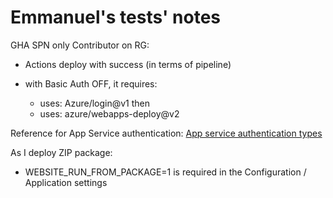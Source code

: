 # Emmanuel's tests' notes

GHA SPN only Contributor on RG:

- Actions deploy with success (in terms of pipeline)

- with Basic Auth OFF, it requires:

  - uses: Azure/login@v1
  then
  - uses: azure/webapps-deploy@v2

Reference for App Service authentication:
[App service authentication types](https://learn.microsoft.com/en-us/azure/app-service/deploy-authentication-types)

As I deploy ZIP package:

- WEBSITE_RUN_FROM_PACKAGE=1 is required in the Configuration / Application settings


